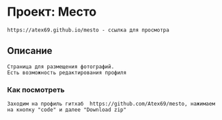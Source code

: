 # Проект: Место
    https://atex69.github.io/mesto - ссылка для просмотра
## Описание

    Страница для размещения фотографий.
    Есть возможность редактирования профиля

### Как посмотреть
    Заходим на профиль гитхаб  https://github.com/Atex69/mesto, нажимаем на кнопку "code" и далее "Download zip"

